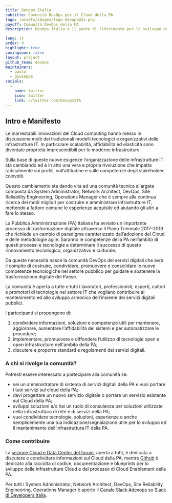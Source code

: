 ```yaml
---
title: Devops Italia
subtitle: Comunità DevOps per il Cloud della PA
logo: /assets/images/logo-devops@2x.png
payoff: Comunità DevOps della PA
description: DevOps Italia è il punto di riferimento per lo sviluppo delle pratiche di DevOps e del Cloud della pubblica amministrazione - linee guida, strumenti e un forum per favorire la collaborazione e promuovere il paradigma del Cloud nello sviluppo dei servizi pubblici.

lang: it
order: 4
highlight: true
comingsoon: false
layout: project
github_team: devops
maintainers:
  - paolo
  - giuseppe
socials:
  -
    name: twitter
    icon: twitter
    link: //twitter.com/DevopsITA
---
```


## Intro e Manifesto

Le inarrestabili innovazioni del Cloud computing hanno messo in discussione molti dei tradizionali modelli tecnologici e organizzativi delle infrastrutture IT. In particolare scalabilità, affidabilità ed elasticità sono diventate proprietà imprescindibili per le moderne infrastrutture.

Sulla base di queste nuove esigenze l’organizzazione delle infrastrutture IT sta cambiando ed è in atto una vera e propria rivoluzione che impatta radicalmente sui profili, sull’attitudine e sulle competenze degli stakeholder coinvolti.

Questo cambiamento sta dando vita ad una comunità tecnica allargata composta da System Administrator, Network Architect, DevOps, Site Reliability Engineering, Operations Manager che è sempre alla continua ricerca dei modi migliori per costruire e amministrare infrastrutture IT,  mettendo a fattore comune le esperienze acquisite ed aiutando gli altri a fare lo stesso.

La Pubblica Amministrazione (PA) italiana ha avviato un importante processo di trasformazione digitale attraverso il Piano Triennale 2017-2019 che richiede un cambio di paradigma caratterizzato dall’adozione del Cloud e delle metodologie agile. Saranno le competenze della PA nell’ambito di questi processi e tecnologie a determinare il successo di questo rinnovamento tecnologico, organizzativo e culturale.  

Da queste necessità nasce la comunità DevOps dei servizi digitali che avrà il compito di costruire, condividere, promuovere e consolidare le nuove competenze tecnologiche nel settore pubblico per guidare e sostenere la trasformazione digitale del Paese.


La comunità è aperta a tutte e tutti i lavoratori, professionisti, esperti, cultori e promotori di tecnologie nel settore IT che vogliano contribuire al mantenimento ed allo sviluppo armonico dell’insieme dei servizi digitali pubblici.

I partecipanti si propongono di:

1. condividere informazioni, soluzioni e competenze utili per mantenere, aggiornare, aumentare l'affidabilità dei sistemi e per automatizzare le procedure;
2. implementare, promuovere e diffondere l’utilizzo di tecnologie open e open infrastructure nell'ambito della PA;
3. discutere e proporre standard e regolamenti dei servizi digitali.


### A chi si rivolge la comunità?

Potresti essere interessato a partecipare alla comunità se:

-   sei un amministratore di sistema di servizi digitali della PA e vuoi portare i tuoi servizi sul cloud della PA;
-   devi progettare un nuovo servizio digitale o portare un servizio esistente sul Cloud della PA;
-   sviluppi soluzioni e/o hai un ruolo di consulenza per soluzioni utilizzate nella infrastruttura di rete e di servizi della PA;
-   vuoi condividere tecnologie, soluzioni, esperienze o anche semplicemente una tua indicazione/segnalazione utile per lo sviluppo ed il mantenimento dell’infrastruttura IT della PA.


### Come contribuire

La [sezione Cloud e Data Center del forum](https://forum.italia.it/c/piano-triennale/data-center-e-cloud), aperta a tutti, è dedicata a discutere e condividere informazioni sul Cloud della PA, mentre [Github](https://github.com/italia) è dedicato alla raccolta di codice, documentazione e blueprints per lo sviluppo delle infrastrutture Cloud e del processo di Cloud Enablement della PA.

Per tutti i System Administrator, Network Architect, DevOps, Site Reliability Engineering, Operations Manager è aperto il [Canale Slack #devops](https://developersitalia.slack.com/messages/C9TCMU07R/) su [Slack di Developers Italia](https://slack.developers.italia.it).
